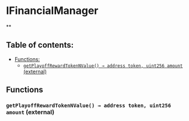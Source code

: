 # IFinancialManager
**


## Table of contents:
- [Functions:](#functions)
  - [`getPlayoffRewardTokenNValue() → address token, uint256 amount` (external) ](#ifinancialmanager-getplayoffrewardtokennvalue--)


## Functions <a name="functions"></a>

### `getPlayoffRewardTokenNValue() → address token, uint256 amount` (external) <a name="ifinancialmanager-getplayoffrewardtokennvalue--"></a>

